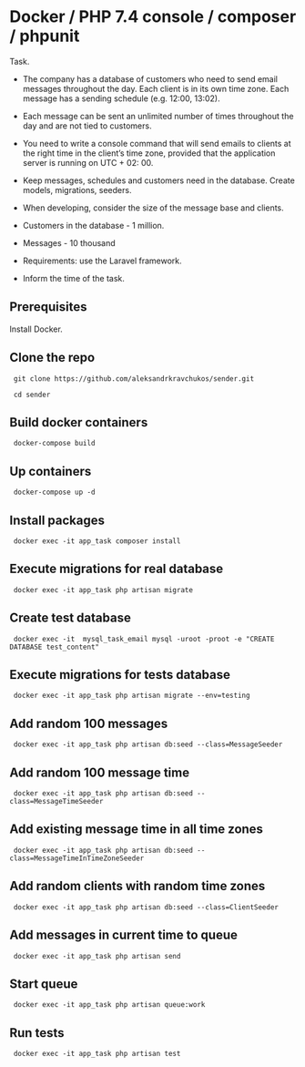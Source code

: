 # Docker / PHP 7.4 console / composer / phpunit 

Task.

* The company has a database of customers who need to send email messages throughout the day. Each client is in its own time zone. Each message has a sending schedule (e.g. 12:00, 13:02). 

* Each message can be sent an unlimited number of times throughout the day and are not tied to customers.

* You need to write a console command that will send emails to clients at the right time in the client’s time zone, provided that the application server is running on UTC + 02: 00. 

* Keep messages, schedules and customers need in the database. Create models, migrations, seeders.

* When developing, consider the size of the message base and clients.
* Customers in the database - 1 million.
* Messages - 10 thousand

* Requirements: use the Laravel framework.

* Inform the time of the task.

## Prerequisites

Install Docker.

## Clone the repo

     git clone https://github.com/aleksandrkravchukos/sender.git
     
     cd sender

## Build docker containers

     docker-compose build 

## Up containers

     docker-compose up -d
     
## Install packages

     docker exec -it app_task composer install 
     
## Execute migrations for real database

     docker exec -it app_task php artisan migrate 

## Create test database

     docker exec -it  mysql_task_email mysql -uroot -proot -e "CREATE DATABASE test_content"

## Execute migrations for tests database

     docker exec -it app_task php artisan migrate --env=testing
     
## Add random 100 messages

     docker exec -it app_task php artisan db:seed --class=MessageSeeder
     
## Add random 100 message time

     docker exec -it app_task php artisan db:seed --class=MessageTimeSeeder
     
## Add existing message time in all time zones

     docker exec -it app_task php artisan db:seed --class=MessageTimeInTimeZoneSeeder
     
## Add random clients with random time zones 

     docker exec -it app_task php artisan db:seed --class=ClientSeeder
     
## Add messages in current time to queue

     docker exec -it app_task php artisan send 

## Start queue
 
     docker exec -it app_task php artisan queue:work
     
## Run tests

     docker exec -it app_task php artisan test
     
     
